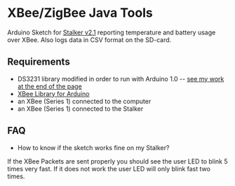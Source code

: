 # XBee/ZigBee Java Tools

Arduino Sketch for [Stalker v2.1](http://www.seeedstudio.com/depot/seeeduino-stalker-v2-p-727.html?cPath=80) reporting temperature and battery usage over XBee.
Also logs data in CSV format on the SD-card.


## Requirements

* DS3231 library modified in order to run with Arduino 1.0 -- [see my work at the end of the page](http://localhost:4000/blog/2012/03/12/a-few-stalker-v2-dot-1-glitches-that-can-easily-be-solved/)
* [XBee Library for Arduino](http://code.google.com/p/xbee-arduino/)
* an XBee (Series 1) connected to the computer
* an XBee (Series 1) connected to the Stalker


## FAQ

* How to know if the sketch works fine on my Stalker?

If the XBee Packets are sent properly you should see the user LED to blink 5 times very fast. If it does not work the user LED will only blink fast two times.